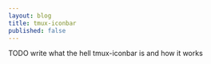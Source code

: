 ```yaml
---
layout: blog
title: tmux-iconbar
published: false
---
```


TODO write what the hell tmux-iconbar is and how it works
